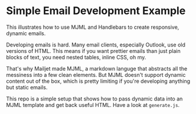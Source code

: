 # Simple Email Development Example

This illustrates how to use MJML and Handlebars to create responsive, dynamic emails.

Developing emails is hard. Many email clients, especially Outlook, use old versions of HTML. This means if you want prettier emails than just plain blocks of text, you need nested tables, inline CSS, oh my. 

That's why Mailjet made MJML, a markdown languge that abstracts all the messiness into a few clean elements. But MJML doesn't support dynamic content out of the box, which is pretty limiting if you're developing anything but static emails. 

This repo is a simple setup that shows how to pass dynamic data into an MJML template and get back useful HTML. Have a look at `generate.js`.